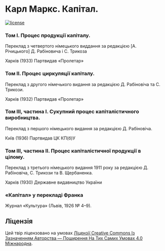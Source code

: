# Карл Маркс. Капітал.

[![license](https://i.creativecommons.org/l/by-sa/4.0/80x15.png)](http://creativecommons.org/licenses/by-sa/4.0/)

### Том І. Процес продукції капіталу. 

Переклад з четвертого німецького виддання за редакцією [A. Річицького] Д. Рабіновича і С. Трикоза

Харків (1933) Партвидав «Пролетар» 

### Том ІІ. Процес циркуляції капіталу. 

Переклад з другого німечького видання за редакцією Д. Рабіновіча та С. Трикози. 

Харків (1932) Партвидав «Пролетар» 

### Том ІІІ, частина І. Сукупний процес капіталістичного виробництва.

Переклад з першого німецького видання за редакцією Д. Рабіновіча.

Київ (1936) Партвидав ЦК КП(б)У

### Том ІІІ, частина ІІ. Процес капіталістичної продукції в цілому.

Переклад з третього німецького видання 1911 року за редакцією Д. Рабіновіча, С. Трикози та В. Щербаненка.

Харків (1930) Державне видавництво України

### «Капітал» у перекладі Франка

Журнал «Культура» (Львів, 1926 № 4–9).

## Ліцензія 

Цей твір ліцензовано на умовах [Ліцензії Creative Commons Із Зазначенням Авторства — Поширення На Тих Самих Умовах 4.0 Міжнародна](http://creativecommons.org/licenses/by-sa/4.0/).
